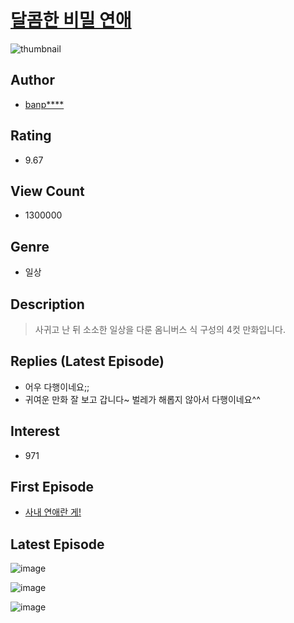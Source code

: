 # [달콤한 비밀 연애](https://comic.naver.com/bestChallenge/list?titleId=676201)
![thumbnail](https://image-comic.pstatic.net/user_contents_data/challenge_comic/2019/08/30/250650/thumbnail_202x164c5c50172_4e4a_4283_8a19_e0c628887739_00001986.JPEG)

## Author
- [banp****](https://comic.naver.com/artistTitle?id=250650)

## Rating
- 9.67

## View Count
- 1300000

## Genre
- 일상

## Description
> 사귀고 난 뒤 소소한 일상을 다룬 옴니버스 식 구성의 4컷 만화입니다.

## Replies (Latest Episode)
- 어우 다행이네요;;
- 귀여운 만화 잘 보고 갑니다~ 벌레가 해롭지 않아서 다행이네요^^

## Interest
- 971

## First Episode
- [사내 연애란 게!](https://comic.naver.com/bestChallenge/detail?titleId=676201&no=2)

## Latest Episode
![image](https://image-comic.pstatic.net/user_contents_data/challenge_comic/2019/10/11/250650/upload_3545512898428351024.jpeg)

![image](https://image-comic.pstatic.net/user_contents_data/challenge_comic/2019/10/11/250650/upload_4064046980821955942.jpeg)

![image](https://image-comic.pstatic.net/user_contents_data/challenge_comic/2019/10/11/250650/upload_4063764436381557812.jpeg)
